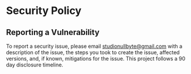 # Security Policy

## Reporting a Vulnerability

To report a security issue, please email studionullbyte@gmail.com with a description of the issue, 
the steps you took to create the issue, affected versions, and, if known, mitigations for the issue. 
This project follows a 90 day disclosure timeline.
